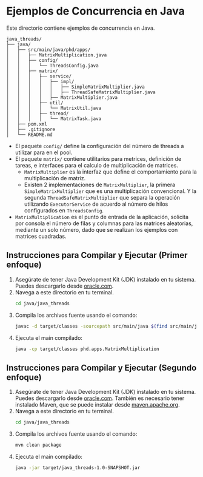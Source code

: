 # Ejemplos de Concurrencia en Java

Este directorio contiene ejemplos de concurrencia en Java.

```
java_threads/
├── java/
│   ├── src/main/java/phd/apps/
│   │   ├── MatrixMultiplication.java
│   │   ├── config/
│   │   │   └── ThreadsConfig.java
│   │   ├── matrix/
│   │   │   ├── service/
│   │   │   │   ├── impl/
│   │   │   │   │   ├── SimpleMatrixMultiplier.java
│   │   │   │   │   ├── ThreadSafeMatrixMultiplier.java
│   │   │   │   ├── MatrixMultiplier.java
│   │   │   ├── util/
│   │   │   │   └── MatrixUtil.java
│   │   │   ├── thread/
│   │   │   │   └── MatrixTask.java
│   ├── pom.xml
│   ├── .gitignore
│   └── README.md
```

- El paquete `config/` define la configuración del número de threads a utilizar para en el pool. 
- El paquete `matrix/` contiene utilitarios para metrices, definición de tareas, e interfaces para el calculo de multiplicación de matrices. 
    - `MatrixMultiplier` es la interfaz que define el comportamiento para la multiplicación de matriz. 
    - Existen 2 implementaciones de `MatrixMultiplier`, la primera `SimpleMatrixMultiplier` que es una multiplicación convencional. Y la segunda `ThreadSafeMatrixMultiplier` que separa la operación utilizando `ExecutorService` de acuerdo al número de hilos configurados en `ThreadsConfig`.
- `MatrixMultiplication` es el punto de entrada de la aplicación, solicita por consola el número de filas y columnas para las matrices aleatorias, mediante un solo número, dado que se realizan los ejemplos con matrices cuadradas. 

## Instrucciones para Compilar y Ejecutar (Primer enfoque)

1. Asegúrate de tener Java Development Kit (JDK) instalado en tu sistema. Puedes descargarlo desde [oracle.com](https://www.oracle.com/java/technologies/javase-downloads.html).
2. Navega a este directorio en tu terminal.
   ```sh
   cd java/java_threads
   ``` 
3. Compila los archivos fuente usando el comando:
   ```sh
   javac -d target/classes -sourcepath src/main/java $(find src/main/java -name "*.java")
   ```
4. Ejecuta el main compilado:
   ```sh
   java -cp target/classes phd.apps.MatrixMultiplication
   ```

## Instrucciones para Compilar y Ejecutar (Segundo enfoque)

1. Asegúrate de tener Java Development Kit (JDK) instalado en tu sistema. Puedes descargarlo desde [oracle.com](https://www.oracle.com/java/technologies/javase-downloads.html). También es necesario tener instalado Maven, que se puede instalar desde [maven.apache.org](https://maven.apache.org).
2. Navega a este directorio en tu terminal.
   ```sh
   cd java/java_threads
   ``` 
3. Compila los archivos fuente usando el comando:
   ```sh
   mvn clean package
   ```
4. Ejecuta el main compilado:
   ```sh
   java -jar target/java_threads-1.0-SNAPSHOT.jar
   ```